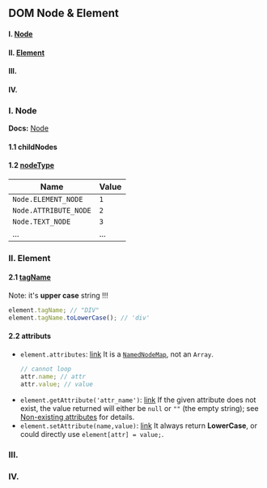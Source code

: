 ## DOM Node & Element
#### I. [Node](#question1)

#### II. [Element](#question2)

#### III. [](#question3)

#### IV. [](#question4)

<div id="question1" />

### I. Node
**Docs:** [Node](https://developer.mozilla.org/en-US/docs/Web/API/Node)
#### 1.1 childNodes
#### 1.2 [nodeType](https://developer.mozilla.org/en-US/docs/Web/API/Node/nodeType)

| Name  | Value |
|--|--|
| `Node.ELEMENT_NODE` |  `1` |
| `Node.ATTRIBUTE_NODE` | `2` | 
| `Node.TEXT_NODE` | `3` |
| ... | ... | 

<div id="question2" />

### II. Element

#### 2.1 [tagName](https://developer.mozilla.org/en-US/docs/Web/API/Element/tagName)

Note: it's **upper case** string !!!

```js
element.tagName; // "DIV"
element.tagName.toLowerCase(); // 'div'
```

#### 2.2 attributs
- `element.attributes`:  [link](https://developer.mozilla.org/en-US/docs/Web/API/Element/attributes)
	It is a [`NamedNodeMap`](https://developer.mozilla.org/en-US/docs/Web/API/NamedNodeMap), not an `Array`.
	```js
	// cannot loop
	attr.name; // attr
	attr.value; // value
	```
- `element.getAttribute('attr_name')`: [link](https://developer.mozilla.org/en-US/docs/Web/API/Element/getAttribute)
 If the given attribute does not exist, the value returned will either be `null` or `""` (the empty string); see [Non-existing attributes](https://developer.mozilla.org/en-US/docs/Web/API/Element/getAttribute#non-existing_attributes) for details.
-  `element.setAttribute(name,value)`: [link](https://developer.mozilla.org/en-US/docs/Web/API/Element/setAttribute)
	It always return **LowerCase**, or could directly use `element[attr] = value;`.

<div id="question3" />

### III. 


<div id="question4" />

### IV.
